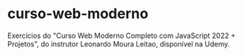 # curso-web-moderno
Exercícios do "Curso Web Moderno Completo com JavaScript 2022 + Projetos", do instrutor Leonardo Moura Leitao, disponível na Udemy.
